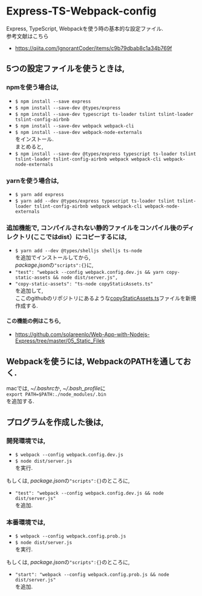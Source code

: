 # Express-TS-Webpack-config
Express, TypeScript, Webpackを使う時の基本的な設定ファイル.  
参考文献はこちら
- https://qiita.com/IgnorantCoder/items/c9b79dbab8c1a34b769f

## 5つの設定ファイルを使うときは,
### npmを使う場合は,
- `$ npm install --save express`
- `$ npm install --save-dev @types/express`
- `$ npm install --save-dev typescript ts-loader tslint tslint-loader tslint-config-airbnb`
- `$ npm install --save-dev webpack webpack-cli`
- `$ npm install --save-dev webpack-node-externals`  
をインストール.  
まとめると,
- `$ npm install --save-dev @types/express typescript ts-loader tslint tslint-loader tslint-config-airbnb webpack webpack-cli webpack-node-externals`

### yarnを使う場合は,
- `$ yarn add express`
- `$ yarn add --dev @types/express typescript ts-loader tslint tslint-loader tslint-config-airbnb webpack webpack-cli webpack-node-externals`

### 追加機能で, コンパイルされない静的ファイルをコンパイル後のディレクトリ(ここではdist）にコピーするには,
- `$ yarn add --dev @types/shelljs shelljs ts-node`  
を追加でインストールしてから,  
*package.json*の`"scripts":{}`に,
- `"test": "webpack --config webpack.config.dev.js && yarn copy-static-assets && node dist/server.js",`
- `"copy-static-assets": "ts-node copyStaticAssets.ts"`  
を追加して,  
ここのgithubのリポジトリにあるような[copyStaticAssets.ts](/copyStaticAssets.ts)ファイルを新規作成する.  

#### この機能の例はこちら,
- https://github.com/solareenlo/Web-App-with-Nodejs-Express/tree/master/05_Static_Filek

## Webpackを使うには, WebpackのPATHを通しておく.
macでは, *~/.bashrc*か, *~/.bash_profile*に  
`export PATH=$PATH:./node_modules/.bin`  
を追加する.

## プログラムを作成した後は,
### 開発環境では,
- `$ webpack --config webpack.config.dev.js`
- `$ node dist/server.js`  
を実行.  

もしくは, *package.json*の`"scripts":{}`のところに,
- `"test": "webpack --config webpack.config.dev.js && node dist/server.js"`  
を追加.

### 本番環境では,
- `$ webpack --config webpack.config.prob.js`
- `$ node dist/server.js`  
を実行.  

もしくは, *package.json*の`"scripts":{}`のところに,
- `"start": "webpack --config webpack.config.prob.js && node dist/server.js"`  
を追加.
